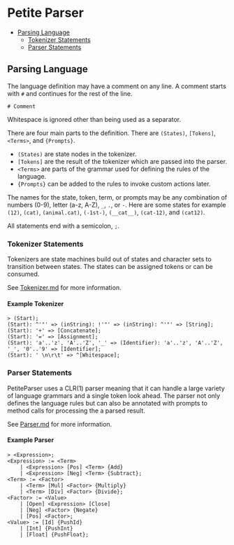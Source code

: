 ﻿# Petite Parser

- [Parsing Language](#parsing_language)
  - [Tokenizer Statements](#tokenizer_statements)
  - [Parser Statements](#parser_statements)

## Parsing Language

The language definition may have a comment on any line.
A comment starts with `#` and continues for the rest of the line.

```Plain
# Comment
```

Whitespace is ignored other than being used as a separator.

There are four main parts to the definition.
There are `(States)`, `[Tokens]`, `<Terms>`, and `{Prompts}`.

- `(States)` are state nodes in the tokenizer.
- `[Tokens]` are the result of the tokenizer which are passed into the parser.
- `<Terms>` are parts of the grammar used for defining the rules of the language.
- `{Prompts}` can be added to the rules to invoke custom actions later.

The names for the state, token, term, or prompts may be any combination of numbers (0-9),
letter (a-z, A-Z), `_`, `.`, or `-`. Here are some states for example `(12)`, `(cat)`, `(animal.cat)`,
`(-1st-)`, `(__cat__)`, `(cat-12)`, and `(cat12)`.

All statements end with a semicolon, `;`.

### Tokenizer Statements

Tokenizers are state machines build out of states and character sets to transition between states.
The states can be assigned tokens or can be consumed.

See [Tokenizer.md](./Tokenizer.md) for more information.

#### Example Tokenizer

```Plain
> (Start);
(Start): ^'"' => (inString): !'"' => (inString): ^'"' => [String];
(Start): '+' => [Concatenate];
(Start): '=' => [Assignment];
(Start): 'a'..'z', 'A'..'Z', '_' => (Identifier): 'a'..'z', 'A'..'Z', '_', '0'..'9' => [Identifier];
(Start): ' \n\r\t' => ^[Whitespace];
```

### Parser Statements

PetiteParser uses a CLR(1) parser meaning that it can handle a large variety of language grammars
and a single token look ahead. The parser not only defines the language rules but
can also be annotated with prompts to method calls for processing the a parsed result.

See [Parser.md](./Parser.md) for more information.

#### Example Parser

```Plain
> <Expression>;
<Expression> := <Term>
    | <Expression> [Pos] <Term> {Add}
    | <Expression> [Neg] <Term> {Subtract};
<Term> := <Factor>
    | <Term> [Mul] <Factor> {Multiply}
    | <Term> [Div] <Factor> {Divide};
<Factor> := <Value>
    | [Open] <Expression> [Close]
    | [Neg] <Factor> {Negate}
    | [Pos] <Factor>;
<Value> := [Id] {PushId}
    | [Int] {PushInt}
    | [Float] {PushFloat};
```

